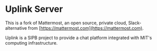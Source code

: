 # Uplink Server

This is a fork of Mattermost, an open source, private cloud, Slack-alternative from [https://mattermost.com](https://mattermost.com).

Uplink is a SIPB project to provide a chat platform integrated with MIT's computing infrastructure.
